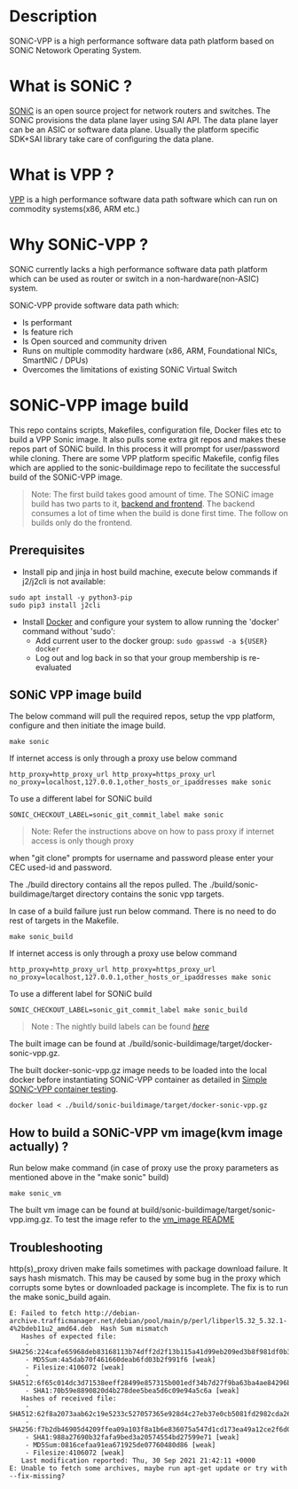 # Description
SONiC-VPP is a high performance software data path platform based on SONiC Netowork Operating System.

# What is SONiC ?
[SONiC](https://github.com/sonic-net/SONiC/wiki) is an open source project for network routers and switches. The SONiC provisions the data plane layer using SAI API. The data plane layer can be an ASIC or software data plane. Usually the platform specific SDK+SAI library take care of configuring the data plane.

# What is VPP ?
[VPP](https://fd.io/technology/) is a high performance software data path software which can run on commodity systems(x86, ARM etc.)

# Why SONiC-VPP ?
SONiC currently lacks a high performance software data path platform which can be used as router or switch in a non-hardware(non-ASIC) system.

SONiC-VPP provide software data path which:

* Is performant 
* Is feature rich 
* Is Open sourced and community driven
* Runs on multiple commodity hardware (x86, ARM, Foundational NICs, SmartNIC / DPUs) 
* Overcomes the limitations of existing SONiC Virtual Switch 

# SONiC-VPP image build

This repo contains  scripts, Makefiles, configuration file, Docker files etc to build a VPP Sonic image. It also pulls some extra git repos and makes these repos part of SONiC build. In this process it will prompt for user/password while cloning. There are some VPP platform specific Makefile, config files which are applied to the sonic-buildimage repo to fecilitate the successful build of the SONiC-VPP image.

> Note: The first build takes good amount of time. The SONiC image build has two parts to it, [backend and frontend](https://github.com/sonic-net/sonic-buildimage/blob/master/README.buildsystem.md). The backend consumes a lot of time when the build is done first time. The follow on builds only do the frontend.

## Prerequisites

 * Install pip and jinja in host build machine, execute below commands if j2/j2cli is not available:

```
sudo apt install -y python3-pip
sudo pip3 install j2cli
```

 * Install [Docker](https://docs.docker.com/engine/install/) and configure your system to allow running the 'docker' command without 'sudo':
    * Add current user to the docker group: `sudo gpasswd -a ${USER} docker`
    * Log out and log back in so that your group membership is re-evaluated

## SONiC VPP image build
The below command will pull the required repos, setup the vpp platform, configure and then initiate the image build.
```
make sonic
```

If internet access is only through a proxy use below command
```
http_proxy=http_proxy_url http_proxy=https_proxy_url no_proxy=localhost,127.0.0.1,other_hosts_or_ipaddresses make sonic
```

To use a different label for SONiC build
```
SONIC_CHECKOUT_LABEL=sonic_git_commit_label make sonic
```
> Note: Refer the instructions above on how to pass proxy if internet access is only though proxy

when "git clone" prompts for username and password please enter your CEC used-id and password.

The ./build directory contains all the repos pulled. The ./build/sonic-buildimage/target directory contains the
sonic vpp targets.

In case of a build failure just run below command. There is no need to do rest of targets in the Makefile.
```
make sonic_build
```

If internet access is only through a proxy use below command
```
http_proxy=http_proxy_url http_proxy=https_proxy_url no_proxy=localhost,127.0.0.1,other_hosts_or_ipaddresses make sonic
```

To use a different label for SONiC build
```
SONIC_CHECKOUT_LABEL=sonic_git_commit_label make sonic_build
```

> Note : The nightly build labels can be found [*here*](https://sonic-build.azurewebsites.net/ui/sonic/pipelines/142/builds?branchName=master)

The built image can be found at ./build/sonic-buildimage/target/docker-sonic-vpp.gz.

The built docker-sonic-vpp.gz image needs to be loaded into the local docker before instantiating SONiC-VPP container
as detailed in [Simple SONiC-VPP container testing](https://wwwin-github.cisco.com/shaship/sonic-platform-vpp/blob/master/docs/README.simple.topo.md).
```
docker load < ./build/sonic-buildimage/target/docker-sonic-vpp.gz
```
## How to build a SONiC-VPP vm image(kvm image actually) ?
Run below make command (in case of proxy use the proxy parameters as mentioned above in the "make sonic" build)
```
make sonic_vm
```

The built vm image can be found at build/sonic-buildimage/target/sonic-vpp.img.gz. To test the image refer to the [vm_image README](https://wwwin-github.cisco.com/shaship/sonic-platform-vpp/blob/master/docs/README.sonic_vm)

## Troubleshooting

http(s)_proxy driven make fails sometimes with package download failure. It says hash mismatch. This may be caused
by some bug in the proxy which corrupts some bytes or downloaded package is incomplete. The fix is to run the
make sonic_build again.

```
E: Failed to fetch http://debian-archive.trafficmanager.net/debian/pool/main/p/perl/libperl5.32_5.32.1-4%2bdeb11u2_amd64.deb  Hash Sum mismatch
   Hashes of expected file:
    - SHA256:224cafe65968deb83168113b74dff2d2f13b115a41d99eb209ed3b8f981df0b3
    - MD5Sum:4a5dab70f461660deab6fd03b2f991f6 [weak]
    - Filesize:4106072 [weak]
    - SHA512:6f65c014dc3d71538eeff28499e857315b001edf34b7d27f9ba63ba4ae84296b23a03cf4d3684f048d2cf3ae6591f961e808041015c8cbf87993b37fceae21fc
    - SHA1:70b59e8890820d4b278dee5bea5d6c09e94a5c6a [weak]
   Hashes of received file:
    - SHA512:62f8a2073aab62c19e5233c527057365e928d4c27eb37e0cb5081fd2982cda265ff7088baf4539af754333fa0625370e1b38e02715fba056e1f8bad1d589c2b1
    - SHA256:f7b2db46905d4209ffea09a103f8a1b6e836075a547d1cd173ea49a12ce2f6d0
    - SHA1:988a27690b32fafa9bed3a20574554bd27599e71 [weak]
    - MD5Sum:0816cefaa91ea671925de07760480d86 [weak]
    - Filesize:4106072 [weak]
   Last modification reported: Thu, 30 Sep 2021 21:42:11 +0000
E: Unable to fetch some archives, maybe run apt-get update or try with --fix-missing?

```
